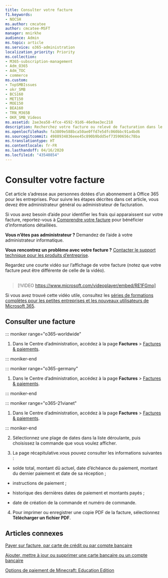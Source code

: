 ```yaml
---
title: Consulter votre facture
f1.keywords:
- NOCSH
ms.author: cmcatee
author: cmcatee-MSFT
manager: mnirkhe
audience: Admin
ms.topic: article
ms.service: o365-administration
localization_priority: Priority
ms.collection:
- M365-subscription-management
- Adm_O365
- Adm_TOC
- commerce
ms.custom:
- TopSMBIssues
- okr_SMB
- BCS160
- MET150
- MOE150
- BEA160
- TRN_M365B
- OKR_SMB_Videos
ms.assetid: 2ae3ea58-4fce-4592-91d6-46e9ae3ec218
description: Recherchez votre facture ou relevé de facturation dans le Centre d’administration Microsoft 365. Vous pouvez également enregistrer et imprimer une copie de votre facture.
ms.openlocfilehash: fa3809e588bca50ae0ffd7e5dfc060bbc91a4bd6
ms.sourcegitcommit: 4988934836eee45c890b9bdd5ef73590656c78ba
ms.translationtype: HT
ms.contentlocale: fr-FR
ms.lasthandoff: 04/16/2020
ms.locfileid: "43540854"
---
```

# <a name="view-your-bill-or-invoice"></a>Consulter votre facture

Cet article s’adresse aux personnes dotées d’un abonnement à Office 365 pour les entreprises. Pour suivre les étapes décrites dans cet article, vous devez être administrateur général ou administrateur de facturation.
  
Si vous avez besoin d’aide pour identifier les frais qui apparaissent sur votre facture, reportez-vous à [Comprendre votre facture](understand-your-invoice2.md) pour bénéficier d’informations détaillées.
  
 **Vous n’êtes pas administrateur ?** Demandez de l’aide à votre administrateur informatique. 
  
 **Vous rencontrez un problème avec votre facture ?** [Contacter le support technique pour les produits d’entreprise](../../admin/contact-support-for-business-products.md).

 Regardez une courte vidéo sur l’affichage de votre facture (notez que votre facture peut être différente de celle de la vidéo). <br><br>

> [!VIDEO https://www.microsoft.com/videoplayer/embed/RE1FGmo] 

Si vous avez trouvé cette vidéo utile, consultez les [séries de formations complètes pour les petites entreprises et les nouveaux utilisateurs de Microsoft 365](https://support.office.com/article/6ab4bbcd-79cf-4000-a0bd-d42ce4d12816).
  
## <a name="view-a-bill-or-invoice"></a>Consulter une facture

::: moniker range="o365-worldwide"

1. Dans le Centre d’administration, accédez à la page **Factures** \> <a href="https://go.microsoft.com/fwlink/p/?linkid=848039" target="_blank">Factures & paiements</a>.

::: moniker-end

::: moniker range="o365-germany"

1. Dans le Centre d’administration, accédez à la page **Factures** > <a href="https://go.microsoft.com/fwlink/p/?linkid=848040" target="_blank">Factures & paiements</a>.

::: moniker-end

::: moniker range="o365-21vianet"

1. Dans le Centre d’administration, accédez à la page **Factures** \> <a href="https://go.microsoft.com/fwlink/p/?linkid=2127421" target="_blank">Factures & paiements</a>.

::: moniker-end

2. Sélectionnez une plage de dates dans la liste déroulante, puis choisissez la commande que vous voulez afficher.

3. La page récapitulative.vous pouvez consulter les informations suivantes :

  - solde total, montant dû actuel, date d’échéance du paiement, montant du dernier paiement et date de sa réception ;

  - instructions de paiement ;

  - historique des dernières dates de paiement et montants payés ;

  - date de création de la commande et numéro de commande.

4. Pour imprimer ou enregistrer une copie PDF de la facture, sélectionnez **Télécharger un fichier PDF**.

  
## <a name="related-articles"></a>Articles connexes

[Payer sur facture, par carte de crédit ou par compte bancaire](pay-for-your-subscription.md)
  
[Ajouter, mettre à jour ou supprimer une carte bancaire ou un compte bancaire](add-update-or-remove-credit-card-or-bank-account.md)

[ Options de paiement de Minecraft: Education Edition ](https://go.microsoft.com/fwlink/p/?linkid=838761)